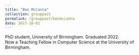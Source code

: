 ```yaml
---
title: "Ben McCanna"
collection: grouppast
permalink: /grouppast/benmccanna
date: 2017-10-01
---
```

PhD student, University of Birmingham. Graduated 2022. </br>
Now a Teaching Fellow in Computer Science at the University of Birmingham. 
